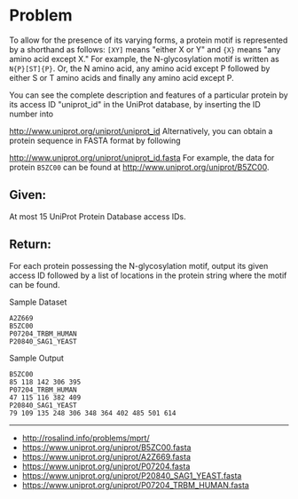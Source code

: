 # Problem

To allow for the presence of its varying forms, a protein motif is represented by a shorthand as follows: `[XY]` means "either X or Y" and `{X}` means "any amino acid except X." For example, the N-glycosylation motif is written as `N{P}[ST]{P}`. Or, the N amino acid, any amino acid except P followed by either S or T amino acids and finally any amino acid except P. 

You can see the complete description and features of a particular protein by its access ID "uniprot_id" in the UniProt database, by inserting the ID number into

http://www.uniprot.org/uniprot/uniprot_id
Alternatively, you can obtain a protein sequence in FASTA format by following

http://www.uniprot.org/uniprot/uniprot_id.fasta
For example, the data for protein `B5ZC00` can be found at http://www.uniprot.org/uniprot/B5ZC00.

## Given: 

At most 15 UniProt Protein Database access IDs.

## Return: 

For each protein possessing the N-glycosylation motif, output its given access ID followed by a list of locations in the protein string where the motif can be found.

Sample Dataset

    A2Z669
    B5ZC00
    P07204_TRBM_HUMAN
    P20840_SAG1_YEAST

Sample Output

    B5ZC00
    85 118 142 306 395
    P07204_TRBM_HUMAN
    47 115 116 382 409
    P20840_SAG1_YEAST
    79 109 135 248 306 348 364 402 485 501 614
    
---

- http://rosalind.info/problems/mprt/
- https://www.uniprot.org/uniprot/B5ZC00.fasta
- https://www.uniprot.org/uniprot/A2Z669.fasta
- https://www.uniprot.org/uniprot/P07204.fasta
- https://www.uniprot.org/uniprot/P20840_SAG1_YEAST.fasta
- https://www.uniprot.org/uniprot/P07204_TRBM_HUMAN.fasta

